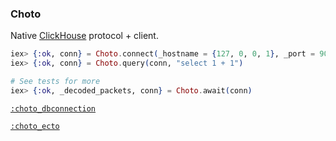 ### Choto

Native [ClickHouse](https://github.com/ClickHouse/ClickHouse) protocol + client.

```elixir
iex> {:ok, conn} = Choto.connect(_hostname = {127, 0, 0, 1}, _port = 9000, _options = [])
iex> {:ok, conn} = Choto.query(conn, "select 1 + 1")

# See tests for more
iex> {:ok, _decoded_packets, conn} = Choto.await(conn)
```

[`:choto_dbconnection`](https://github.com/ruslandoga/choto_dbconnection)

[`:choto_ecto`]()

